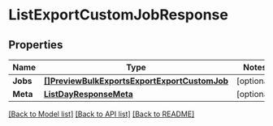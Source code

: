# ListExportCustomJobResponse

## Properties
Name | Type | Notes
------------ | ------------- | -------------
**Jobs** | [**[]PreviewBulkExportsExportExportCustomJob**](preview.bulk_exports.export.export_custom_job.md) | [optional] 
**Meta** | [**ListDayResponseMeta**](ListDayResponse_meta.md) | [optional] 

[[Back to Model list]](../README.md#documentation-for-models) [[Back to API list]](../README.md#documentation-for-api-endpoints) [[Back to README]](../README.md)


